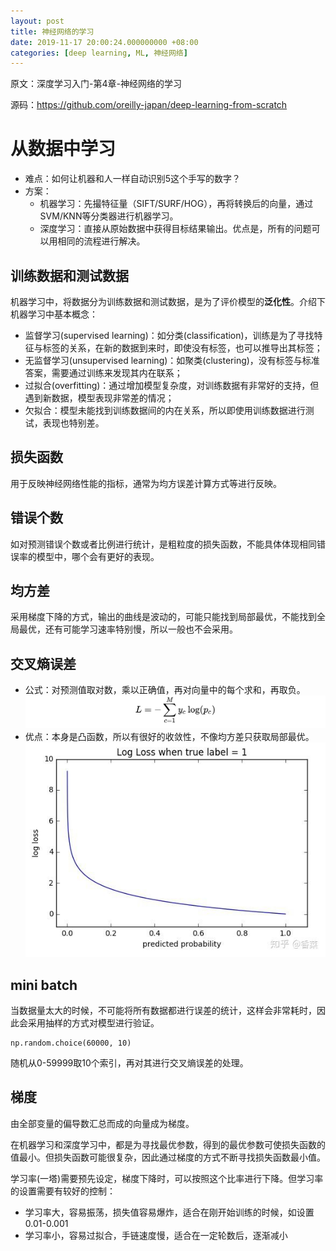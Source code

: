 ```yaml
---
layout: post
title: 神经网络的学习
date: 2019-11-17 20:00:24.000000000 +08:00
categories: [deep learning, ML, 神经网络]
---
```


原文：深度学习入门-第4章-神经网络的学习

源码：https://github.com/oreilly-japan/deep-learning-from-scratch

# 从数据中学习

- 难点：如何让机器和人一样自动识别5这个手写的数字？
- 方案：
    - 机器学习：先撮特征量（SIFT/SURF/HOG），再将转换后的向量，通过SVM/KNN等分类器进行机器学习。 
    - 深度学习：直接从原始数据中获得目标结果输出。优点是，所有的问题可以用相同的流程进行解决。

## 训练数据和测试数据

机器学习中，将数据分为训练数据和测试数据，是为了评价模型的**泛化性**。介绍下机器学习中基本概念：

- 监督学习(supervised learning)：如分类(classification)，训练是为了寻找特征与标签的关系，在新的数据到来时，即使没有标签，也可以推导出其标签；
- 无监督学习(unsupervised learning)：如聚类(clustering)，没有标签与标准答案，需要通过训练来发现其内在联系；
- 过拟合(overfitting)：通过增加模型复杂度，对训练数据有非常好的支持，但遇到新数据，模型表现非常差的情况；
- 欠拟合：模型未能找到训练数据间的内在关系，所以即使用训练数据进行测试，表现也特别差。

## 损失函数

用于反映神经网络性能的指标，通常为均方误差计算方式等进行反映。

## 错误个数
如对预测错误个数或者比例进行统计，是粗粒度的损失函数，不能具体体现相同错误率的模型中，哪个会有更好的表现。

## 均方差
采用梯度下降的方式，输出的曲线是波动的，可能只能找到局部最优，不能找到全局最优，还有可能学习速率特别慢，所以一般也不会采用。

## 交叉熵误差
- 公式：对预测值取对数，乘以正确值，再对向量中的每个求和，再取负。
![crossentropyerror](./img/crossentropyerror.svg)
- 优点：本身是凸函数，所以有很好的收敛性，不像均方差只获取局部最优。
![crossgraph](./img/crossgraph.jpg)

## mini batch
当数据量太大的时候，不可能将所有数据都进行误差的统计，这样会非常耗时，因此会采用抽样的方式对模型进行验证。

```
np.random.choice(60000, 10)
```

随机从0-59999取10个索引，再对其进行交叉熵误差的处理。

## 梯度
由全部变量的偏导数汇总而成的向量成为梯度。

在机器学习和深度学习中，都是为寻找最优参数，得到的最优参数可使损失函数的值最小。但损失函数可能很复杂，因此通过梯度的方式不断寻找损失函数最小值。

学习率(一塔)需要预先设定，梯度下降时，可以按照这个比率进行下降。但学习率的设置需要有较好的控制：
- 学习率大，容易振荡，损失值容易爆炸，适合在刚开始训练的时候，如设置0.01-0.001
- 学习率小，容易过拟合，手链速度慢，适合在一定轮数后，逐渐减小